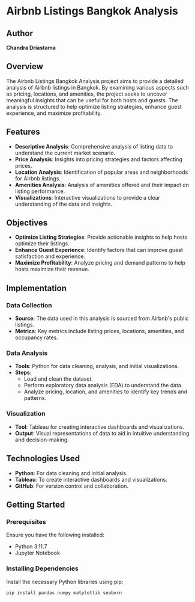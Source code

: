 # Airbnb Listings Bangkok Analysis

## Author
**Chandra Driastama**

## Overview

The Airbnb Listings Bangkok Analysis project aims to provide a detailed analysis of Airbnb listings in Bangkok. By examining various aspects such as pricing, locations, and amenities, the project seeks to uncover meaningful insights that can be useful for both hosts and guests. The analysis is structured to help optimize listing strategies, enhance guest experience, and maximize profitability.

## Features

- **Descriptive Analysis**: Comprehensive analysis of listing data to understand the current market scenario.
- **Price Analysis**: Insights into pricing strategies and factors affecting prices.
- **Location Analysis**: Identification of popular areas and neighborhoods for Airbnb listings.
- **Amenities Analysis**: Analysis of amenities offered and their impact on listing performance.
- **Visualizations**: Interactive visualizations to provide a clear understanding of the data and insights.

## Objectives

- **Optimize Listing Strategies**: Provide actionable insights to help hosts optimize their listings.
- **Enhance Guest Experience**: Identify factors that can improve guest satisfaction and experience.
- **Maximize Profitability**: Analyze pricing and demand patterns to help hosts maximize their revenue.

## Implementation

### Data Collection
- **Source**: The data used in this analysis is sourced from Airbnb's public listings.
- **Metrics**: Key metrics include listing prices, locations, amenities, and occupancy rates.

### Data Analysis
- **Tools**: Python for data cleaning, analysis, and initial visualizations.
- **Steps**:
  - Load and clean the dataset.
  - Perform exploratory data analysis (EDA) to understand the data.
  - Analyze pricing, location, and amenities to identify key trends and patterns.

### Visualization
- **Tool**: Tableau for creating interactive dashboards and visualizations.
- **Output**: Visual representations of data to aid in intuitive understanding and decision-making.

## Technologies Used

- **Python**: For data cleaning and initial analysis.
- **Tableau**: To create interactive dashboards and visualizations.
- **GitHub**: For version control and collaboration.

## Getting Started

### Prerequisites

Ensure you have the following installed:
- Python 3.11.7
- Jupyter Notebook

### Installing Dependencies

Install the necessary Python libraries using pip:

```bash
pip install pandas numpy matplotlib seaborn
